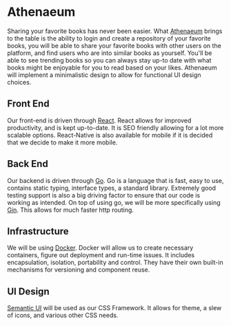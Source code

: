 # Athenaeum

Sharing your favorite books has never been easier.
What [Athenaeum](https://www.dictionary.com/browse/athenaeum) brings to the table is the ability to login and create a repository of your favorite books, you will be able to share your favorite books with other users on the platform, and find users who are into similar books as yourself. You'll be able to see trending books so you can always stay up-to date with what books might be enjoyable for you to read based on your likes.
Athenaeum will implement a minimalistic design to allow for functional UI design choices.

## Front End

Our front-end is driven through [React](https://reactjs.org/). React allows for improved productivity, and is kept up-to-date. It is SEO friendly allowing for a lot more scalable options. React-Native is also available for mobile if it is decided that we decide to make it more mobile.

## Back End

Our backend is driven through [Go](https://golang.org/). Go is a language that is fast, easy to use, contains static typing, interface types, a standard library. Extremely good testing support is also a big driving factor to ensure that our code is working as intended. On top of using go, we will be more specifically using [Gin](https://github.com/gin-gonic/gin). This allows for much faster http routing.

## Infrastructure

We will be using [Docker](https://www.docker.com). Docker will allow us to create necessary containers, figure out deployment and run-time issues. It includes encapsulation, isolation, portability and control. They have their own built-in mechanisms for versioning and component reuse.

## UI Design

[Semantic UI](https://react.semantic-ui.com/) will be used as our CSS Framework. It allows for theme, a slew of icons, and various other CSS needs.
